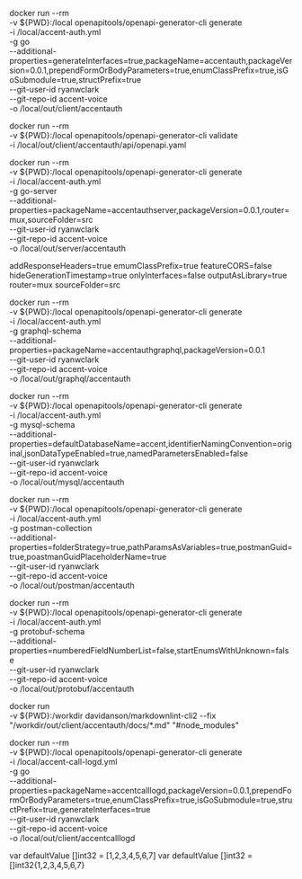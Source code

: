 docker run --rm \
  -v ${PWD}:/local openapitools/openapi-generator-cli generate \
  -i /local/accent-auth.yml \
  -g go \
  --additional-properties=generateInterfaces=true,packageName=accentauth,packageVersion=0.0.1,prependFormOrBodyParameters=true,enumClassPrefix=true,isGoSubmodule=true,structPrefix=true \
  --git-user-id ryanwclark \
  --git-repo-id accent-voice \
  -o /local/out/client/accentauth

docker run --rm \
-v ${PWD}:/local openapitools/openapi-generator-cli validate \
-i /local/out/client/accentauth/api/openapi.yaml

docker run --rm \
  -v ${PWD}:/local openapitools/openapi-generator-cli generate \
  -i /local/accent-auth.yml \
  -g go-server \
  --additional-properties=packageName=accentauthserver,packageVersion=0.0.1,router=mux,sourceFolder=src \
  --git-user-id ryanwclark \
  --git-repo-id accent-voice \
  -o /local/out/server/accentauth

addResponseHeaders=true
emumClassPrefix=true
featureCORS=false
hideGenerationTimestamp=true
onlyInterfaces=false
outputAsLibrary=true
router=mux
sourceFolder=src


docker run --rm \
  -v ${PWD}:/local openapitools/openapi-generator-cli generate \
  -i /local/accent-auth.yml \
  -g graphql-schema \
  --additional-properties=packageName=accentauthgraphql,packageVersion=0.0.1 \
  --git-user-id ryanwclark \
  --git-repo-id accent-voice \
  -o /local/out/graphql/accentauth


docker run --rm \
  -v ${PWD}:/local openapitools/openapi-generator-cli generate \
  -i /local/accent-auth.yml \
  -g mysql-schema \
  --additional-properties=defaultDatabaseName=accent,identifierNamingConvention=original,jsonDataTypeEnabled=true,namedParametersEnabled=false \
  --git-user-id ryanwclark \
  --git-repo-id accent-voice \
  -o /local/out/mysql/accentauth

docker run --rm \
  -v ${PWD}:/local openapitools/openapi-generator-cli generate \
  -i /local/accent-auth.yml \
  -g postman-collection \
  --additional-properties=folderStrategy=true,pathParamsAsVariables=true,postmanGuid=true,poastmanGuidPlaceholderName=true \
  --git-user-id ryanwclark \
  --git-repo-id accent-voice \
  -o /local/out/postman/accentauth


docker run --rm \
  -v ${PWD}:/local openapitools/openapi-generator-cli generate \
  -i /local/accent-auth.yml \
  -g protobuf-schema \
  --additional-properties=numberedFieldNumberList=false,startEnumsWithUnknown=false \
  --git-user-id ryanwclark \
  --git-repo-id accent-voice \
  -o /local/out/protobuf/accentauth

docker run \
-v ${PWD}:/workdir davidanson/markdownlint-cli2 --fix "/workdir/out/client/accentauth/docs/*.md" "#node_modules"


docker run --rm \
  -v ${PWD}:/local openapitools/openapi-generator-cli generate \
  -i /local/accent-call-logd.yml \
  -g go \
  --additional-properties=packageName=accentcalllogd,packageVersion=0.0.1,prependFormOrBodyParameters=true,enumClassPrefix=true,isGoSubmodule=true,structPrefix=true,generateInterfaces=true \
  --git-user-id ryanwclark \
  --git-repo-id accent-voice \
  -o /local/out/client/accentcalllogd


var defaultValue []int32 = [1,2,3,4,5,6,7]
var defaultValue []int32 = []int32{1,2,3,4,5,6,7}
